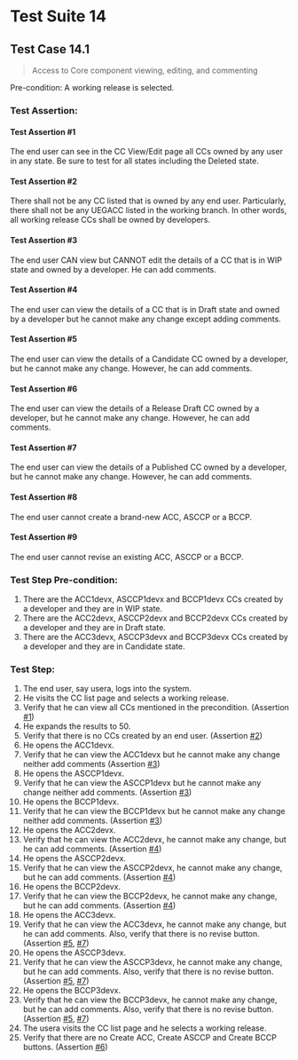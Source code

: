 # Test Suite 14


## Test Case 14.1

> Access to Core component viewing, editing, and commenting

Pre-condition: A working release is selected.


### Test Assertion:

#### Test Assertion #1
The end user can see in the CC View/Edit page all CCs owned by any user in any state. Be sure to test for all states including the Deleted state.

#### Test Assertion #2
There shall not be any CC listed that is owned by any end user. Particularly, there shall not be any UEGACC listed in the working branch. In other words, all working release CCs shall be owned by developers.

#### Test Assertion #3
The end user CAN view but CANNOT edit the details of a CC that is in WIP state and owned by a developer. He can add comments.

#### Test Assertion #4
The end user can view the details of a CC that is in Draft state and owned by a developer but he cannot make any change except adding comments.

#### Test Assertion #5
The end user can view the details of a Candidate CC owned by a developer, but he cannot make any change. However, he can add comments.

#### Test Assertion #6
The end user can view the details of a Release Draft CC owned by a developer, but he cannot make any change. However, he can add comments.

#### Test Assertion #7
The end user can view the details of a Published CC owned by a developer, but he cannot make any change. However, he can add comments.

#### Test Assertion #8
The end user cannot create a brand-new ACC, ASCCP or a BCCP.

#### Test Assertion #9
The end user cannot revise an existing ACC, ASCCP or a BCCP.

### Test Step Pre-condition:

1. There are the ACC1devx, ASCCP1devx and BCCP1devx CCs created by a developer and they are in WIP state.
2. There are the ACC2devx, ASCCP2devx and BCCP2devx CCs created by a developer and they are in Draft state.
3. There are the ACC3devx, ASCCP3devx and BCCP3devx CCs created by a developer and they are in Candidate state.

### Test Step:

1. The end user, say usera, logs into the system.
2. He visits the CC list page and selects a working release.
3. Verify that he can view all CCs mentioned in the precondition. (Assertion [#1](#test-assertion-1))
4. He expands the results to 50.
5. Verify that there is no CCs created by an end user. (Assertion [#2](#test-assertion-2))
6. He opens the ACC1devx.
7. Verify that he can view the ACC1devx but he cannot make any change neither add comments (Assertion [#3](#test-assertion-3))
8. He opens the ASCCP1devx.
9. Verify that he can view the ASCCP1devx but he cannot make any change neither add comments. (Assertion [#3](#test-assertion-3))
10. He opens the BCCP1devx.
11. Verify that he can view the BCCP1devx but he cannot make any change neither add comments. (Assertion [#3](#test-assertion-3))
12. He opens the ACC2devx.
13. Verify that he can view the ACC2devx, he cannot make any change, but he can add comments. (Assertion [#4](#test-assertion-4))
14. He opens the ASCCP2devx.
15. Verify that he can view the ASCCP2devx, he cannot make any change, but he can add comments. (Assertion [#4](#test-assertion-4))
16. He opens the BCCP2devx.
17. Verify that he can view the BCCP2devx, he cannot make any change, but he can add comments. (Assertion [#4](#test-assertion-4))
18. He opens the ACC3devx.
19. Verify that he can view the ACC3devx, he cannot make any change, but he can add comments. Also, verify that there is no revise button. (Assertion [#5](#test-assertion-5), [#7](#test-assertion-7))
20. He opens the ASCCP3devx.
21. Verify that he can view the ASCCP3devx, he cannot make any change, but he can add comments. Also, verify that there is no revise button.  (Assertion [#5](#test-assertion-5), [#7](#test-assertion-7))
22. He opens the BCCP3devx.
23. Verify that he can view the BCCP3devx, he cannot make any change, but he can add comments. Also, verify that there is no revise button. (Assertion [#5](#test-assertion-5), [#7](#test-assertion-7))
24. The usera visits the CC list page and he selects a working release.
25. Verify that there are no Create ACC, Create ASCCP and Create BCCP buttons. (Assertion [#6](#test-assertion-6))
